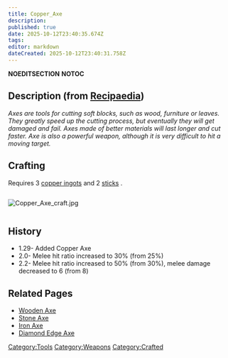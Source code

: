 ```yaml
---
title: Copper_Axe
description: 
published: true
date: 2025-10-12T23:40:35.674Z
tags: 
editor: markdown
dateCreated: 2025-10-12T23:40:31.758Z
---
```


__NOEDITSECTION__ __NOTOC__

## Description (from [Recipaedia](.. "wikilink"))

*Axes are tools for cutting soft blocks, such as wood, furniture or
leaves. They greatly speed up the cutting process, but eventually they
will get damaged and fail. Axes made of better materials will last
longer and cut faster. Axe is also a powerful weapon, although it is
very difficult to hit a moving target.*

## Crafting

Requires 3 [copper ingots](Copper_Ingot "wikilink") and 2
[sticks](stick "wikilink") .

<div style="overflow: hidden">

![Copper_Axe_craft.jpg](Copper_Axe_craft.jpg "Copper_Axe_craft.jpg")

</div>

## History

  - 1.29- Added Copper Axe
  - 2.0- Melee hit ratio increased to 30% (from 25%)
  - 2.2- Melee hit ratio increased to 50% (from 30%), melee damage
    decreased to 6 (from 8)

## Related Pages

  - [Wooden Axe](Wooden_Axe.md "wikilink")
  - [Stone Axe](Stone_Axe.md "wikilink")
  - [Iron Axe](Iron_Axe.md "wikilink")
  - [Diamond Edge Axe](Diamond_Edge_Axe.md "wikilink")

[Category:Tools](Category:Tools "wikilink")
[Category:Weapons](Category:Weapons "wikilink")
[Category:Crafted](Category:Crafted "wikilink")